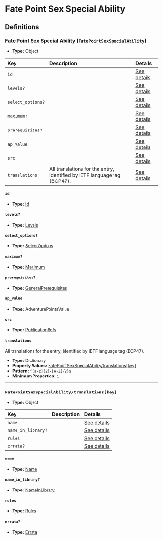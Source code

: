 # Fate Point Sex Special Ability

## Definitions

### <a name="FatePointSexSpecialAbility"></a> Fate Point Sex Special Ability (`FatePointSexSpecialAbility`)

- **Type:** Object

Key | Description | Details
:-- | :-- | :--
`id` |  | <a href="#FatePointSexSpecialAbility/id">See details</a>
`levels?` |  | <a href="#FatePointSexSpecialAbility/levels">See details</a>
`select_options?` |  | <a href="#FatePointSexSpecialAbility/select_options">See details</a>
`maximum?` |  | <a href="#FatePointSexSpecialAbility/maximum">See details</a>
`prerequisites?` |  | <a href="#FatePointSexSpecialAbility/prerequisites">See details</a>
`ap_value` |  | <a href="#FatePointSexSpecialAbility/ap_value">See details</a>
`src` |  | <a href="#FatePointSexSpecialAbility/src">See details</a>
`translations` | All translations for the entry, identified by IETF language tag (BCP47). | <a href="#FatePointSexSpecialAbility/translations">See details</a>

#### <a name="FatePointSexSpecialAbility/id"></a> `id`

- **Type:** <a href="../_Activatable.md#Id">Id</a>

#### <a name="FatePointSexSpecialAbility/levels"></a> `levels?`

- **Type:** <a href="../_Activatable.md#Levels">Levels</a>

#### <a name="FatePointSexSpecialAbility/select_options"></a> `select_options?`

- **Type:** <a href="../_Activatable.md#SelectOptions">SelectOptions</a>

#### <a name="FatePointSexSpecialAbility/maximum"></a> `maximum?`

- **Type:** <a href="../_Activatable.md#Maximum">Maximum</a>

#### <a name="FatePointSexSpecialAbility/prerequisites"></a> `prerequisites?`

- **Type:** <a href="../_Prerequisite.md#GeneralPrerequisites">GeneralPrerequisites</a>

#### <a name="FatePointSexSpecialAbility/ap_value"></a> `ap_value`

- **Type:** <a href="../_Activatable.md#AdventurePointsValue">AdventurePointsValue</a>

#### <a name="FatePointSexSpecialAbility/src"></a> `src`

- **Type:** <a href="../source/_PublicationRef.md#PublicationRefs">PublicationRefs</a>

#### <a name="FatePointSexSpecialAbility/translations"></a> `translations`

All translations for the entry, identified by IETF language tag (BCP47).

- **Type:** Dictionary
- **Property Values:** <a href="#FatePointSexSpecialAbility/translations[key]">FatePointSexSpecialAbility/translations[key]</a>
- **Pattern:** `^[a-z]{2}-[A-Z]{2}$`
- **Minimum Properties:** `1`

---

### <a name="FatePointSexSpecialAbility/translations[key]"></a> `FatePointSexSpecialAbility/translations[key]`

- **Type:** Object

Key | Description | Details
:-- | :-- | :--
`name` |  | <a href="#FatePointSexSpecialAbility/translations[key]/name">See details</a>
`name_in_library?` |  | <a href="#FatePointSexSpecialAbility/translations[key]/name_in_library">See details</a>
`rules` |  | <a href="#FatePointSexSpecialAbility/translations[key]/rules">See details</a>
`errata?` |  | <a href="#FatePointSexSpecialAbility/translations[key]/errata">See details</a>

#### <a name="FatePointSexSpecialAbility/translations[key]/name"></a> `name`

- **Type:** <a href="../_Activatable.md#Name">Name</a>

#### <a name="FatePointSexSpecialAbility/translations[key]/name_in_library"></a> `name_in_library?`

- **Type:** <a href="../_Activatable.md#NameInLibrary">NameInLibrary</a>

#### <a name="FatePointSexSpecialAbility/translations[key]/rules"></a> `rules`

- **Type:** <a href="../_Activatable.md#Rules">Rules</a>

#### <a name="FatePointSexSpecialAbility/translations[key]/errata"></a> `errata?`

- **Type:** <a href="../source/_Erratum.md#Errata">Errata</a>
